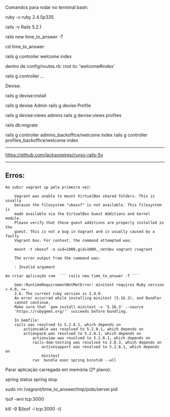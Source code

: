 Comandos para rodar no terminal bash:

ruby -v
ruby 2.4.5p335

rails -v
Rails 5.2.1

rails new time_to_answer -T

cd time_to_answer

rails g controller welcome index

dentro de config/routes.rb:
root to: 'welcome#index'

rails g controller ...

Devise:

rails g devise:install

rails g devise Admin
rails g devise Profile

rails g devise:views admins
rails g devise:views profiles

rails db:migrate

rails g controller admins_backoffice/welcome index
rails g controller profiles_backoffice/welcome index

---

https://github.com/jacksonpires/curso-rails-5x

---

## Erros:

    Ao subir vagrant up pela primeira vez:

        Vagrant was unable to mount VirtualBox shared folders. This is usually
        because the filesystem "vboxsf" is not available. This filesystem is
        made available via the VirtualBox Guest Additions and kernel module.
        Please verify that these guest additions are properly installed in the
        guest. This is not a bug in Vagrant and is usually caused by a faulty
        Vagrant box. For context, the command attempted was:

        mount -t vboxsf -o uid=1000,gid=1000,_netdev vagrant /vagrant

        The error output from the command was:

        : Invalid argument

    Ao criar aplicação com  ``` rails new time_to_answer -T ```

        Gem::RuntimeRequirementNotMetError: minitest requires Ruby version < 4.0, >=
        2.6. The current ruby version is 2.4.0.
        An error occurred while installing minitest (5.16.3), and Bundler
        cannot continue.
        Make sure that `gem install minitest -v '5.16.3' --source
        'https://rubygems.org/'` succeeds before bundling.

        In Gemfile:
        rails was resolved to 5.2.8.1, which depends on
            actioncable was resolved to 5.2.8.1, which depends on
            actionpack was resolved to 5.2.8.1, which depends on
                actionview was resolved to 5.2.8.1, which depends on
                rails-dom-testing was resolved to 2.0.3, which depends on
                    activesupport was resolved to 5.2.8.1, which depends on
                    minitest
                run  bundle exec spring binstub --all


Parar aplicação carregada em memória (2º plano):

spring status
spring stop

sudo rm /vagrant/time_to_answer/tmp/pids/server.pid

lsof -wni tcp:3000

kill -9 $(lsof -i tcp:3000 -t)